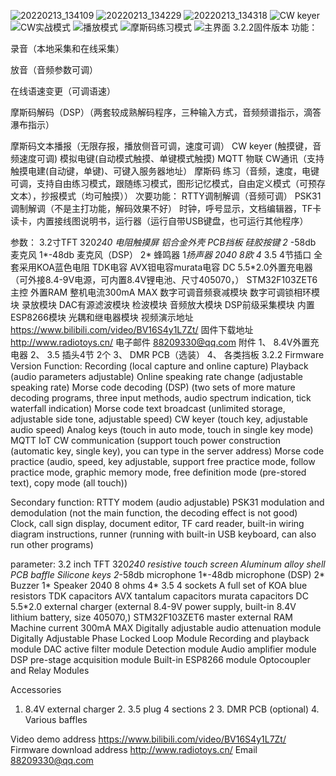 ![20220213_134109](https://user-images.githubusercontent.com/102570539/160530073-4746bf0d-e3f5-472c-bf5d-fad494d6a423.jpg)
![20220213_134229](https://user-images.githubusercontent.com/102570539/160530077-28d60de5-5d58-4372-95d7-a8a64bd64cfa.jpg)
![20220213_134318](https://user-images.githubusercontent.com/102570539/160530079-03c05492-9b28-41d2-95b6-b8ef0957142a.jpg)
![CW keyer](https://user-images.githubusercontent.com/102570539/160530119-933abcbd-8de0-48b1-b04f-6a93be99f8a4.jpg)
![CW实战模式](https://user-images.githubusercontent.com/102570539/160530121-8aad468d-244b-43ca-a525-9e421e2f7f2c.jpg)
![播放模式](https://user-images.githubusercontent.com/102570539/160530123-68d33551-831f-4a6a-9ef2-5d697f88709b.jpg)
![摩斯码练习模式](https://user-images.githubusercontent.com/102570539/160530124-66a2898c-7d51-495c-b0e7-5593a80dd9a1.jpg)
![主界面](https://user-images.githubusercontent.com/102570539/160530127-73defad9-90f8-4c9d-86f2-297e1735ca67.jpg)
3.2.2固件版本 功能： 

录音（本地采集和在线采集）

放音（音频参数可调）

在线语速变更（可调语速）

摩斯码解码（DSP）（两套较成熟解码程序，三种输入方式，音频频谱指示，滴答瀑布指示）

摩斯码文本播报（无限存报，播放侧音可调，速度可调）
CW keyer (触摸键，音频速度可调)
模拟电键(自动模式触摸、单键模式触摸)
MQTT 物联 CW通讯（支持触摸电建(自动键，单键)、可键入服务器地址）
摩斯码 练习（音频，速度，电键可调，支持自由练习模式，跟随练习模式，图形记忆模式，自由定义模式（可预存文本），抄报模式（均可触摸））
次要功能：
RTTY调制解调（音频可调）
PSK31调制解调（不是主打功能，解码效果不好）
时钟，呼号显示，文档编辑器，TF卡读卡，内置接线图说明书，运行器（运行自带USB键盘，也可运行其他程序）

参数：
3.2寸TFT 320*240 电阻触摸屏
铝合金外壳 PCB挡板
硅胶按键
2* -58db 麦克风 1*-48db 麦克风（DSP）
2* 蜂鸣器 1*扬声器 2040 8欧
4* 3.5 4节插口
全套采用KOA蓝色电阻 TDK电容 AVX钽电容murata电容
DC 5.5*2.0外置充电器（可外接8.4-9V电源，可内置8.4V锂电池、尺寸405070，）
STM32F103ZET6主控 外置RAM
整机电流300mA  MAX
数字可调音频衰减模块
数字可调锁相环模块
录放模块
DAC有源滤波模块
检波模块
音频放大模块
DSP前级采集模块
内置ESP8266模块
光耦和继电器模块
视频演示地址 https://www.bilibili.com/video/BV16S4y1L7Zt/
固件下载地址 http://www.radiotoys.cn/
电子邮件 88209330@qq.com
附件 1、 8.4V外置充电器
     2、 3.5 插头4节 2个
     3、 DMR PCB（选装）
     4、 各类挡板
3.2.2 Firmware Version Function:
Recording (local capture and online capture)
Playback (audio parameters adjustable)
Online speaking rate change (adjustable speaking rate)
Morse code decoding (DSP) (two sets of more mature decoding programs, three input methods, audio spectrum indication, tick waterfall indication)
Morse code text broadcast (unlimited storage, adjustable side tone, adjustable speed)
CW keyer (touch key, adjustable audio speed)
Analog keys (touch in auto mode, touch in single key mode)
MQTT IoT CW communication (support touch power construction (automatic key, single key), you can type in the server address)
Morse code practice (audio, speed, key adjustable, support free practice mode, follow practice mode, graphic memory mode, free definition mode (pre-stored text), copy mode (all touch))

Secondary function:
RTTY modem (audio adjustable)
PSK31 modulation and demodulation (not the main function, the decoding effect is not good)
Clock, call sign display, document editor, TF card reader, built-in wiring diagram instructions, runner (running with built-in USB keyboard, can also run other programs)


parameter:
3.2 inch TFT 320*240 resistive touch screen
Aluminum alloy shell PCB baffle
Silicone keys
2*-58db microphone 1*-48db microphone (DSP)
2* Buzzer 1* Speaker 2040 8 ohms
4* 3.5 4 sockets
A full set of KOA blue resistors TDK capacitors AVX tantalum capacitors murata capacitors
DC 5.5*2.0 external charger (external 8.4-9V power supply, built-in 8.4V lithium battery, size 405070,)
STM32F103ZET6 master external RAM
Machine current 300mA MAX
Digitally adjustable audio attenuation module
Digitally Adjustable Phase Locked Loop Module
Recording and playback module
DAC active filter module
Detection module
Audio amplifier module
DSP pre-stage acquisition module
Built-in ESP8266 module
Optocoupler and Relay Modules


Accessories 
1. 8.4V external charger
    2. 3.5 plug 4 sections 2
    3. DMR PCB (optional)
    4. Various baffles

Video demo address https://www.bilibili.com/video/BV16S4y1L7Zt/
Firmware download address http://www.radiotoys.cn/
Email 88209330@qq.com
